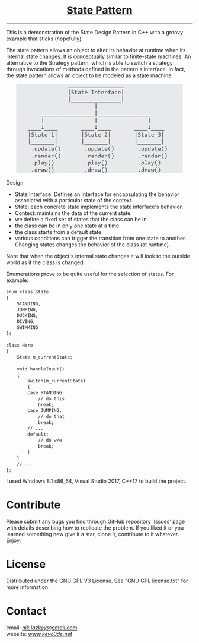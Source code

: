 <h1 align="center">
	<a href="https://github.com/KeyC0de/StatePattern">State Pattern</a>
</h1>
<hr>


This is a demonstration of the State Design Pattern in C++ with a groovy example that sticks (hopefully).

The state pattern allows an object to alter its behavior at runtime when its internal state changes. It is conceptually similar to finite-state machines. An alternative to the Strategy pattern, which is able to switch a strategy through invocations of methods defined in the pattern's interface. In fact, the state pattern allows an object to be modeled as a state machine.

<p style="text-align: center;">
	<img src="_present/state.jpg" />
</p>

Design

- State Interface: Defines an interface for encapsulating the behavior associated with a particular state of the context.
- State: each concrete state implements the state interface's behavior.
- Context: maintains the data of the current state.
- we define a fixed set of states that the class can be in.
- the class can be in only one state at a time.
- the class starts from a default state.
- various conditions can trigger the transition from one state to another. Changing states changes the behavior of the class (at runtime).

Note that when the object's internal state changes it will look to the outside world as if the class is changed.

Enumerations prove to be quite useful for the selection of states. For example:

```
enum class State
{
	STANDING,
	JUMPING,
	DUCKING,
	DIVING,
	SWIMMING
};

class Hero
{
	State m_currentState;

	void handleInput()
	{
		switch(m_currentState)
		{
		case STANDING:
			// do this
			break;
		case JUMPING:
			// do that
			break;
		// ...
		default:
			// do w/e
			break;
		}
	}
	// ...
};
```

I used Windows 8.1 x86_64, Visual Studio 2017, C++17 to build the project.


# Contribute

Please submit any bugs you find through GitHub repository 'Issues' page with details describing how to replicate the problem. If you liked it or you learned something new give it a star, clone it, contribute to it whatever. Enjoy.


# License

Distributed under the GNU GPL V3 License. See "GNU GPL license.txt" for more information.


# Contact

email: *nik.lazkey@gmail.com*</br>
website: *www.keyc0de.net*
